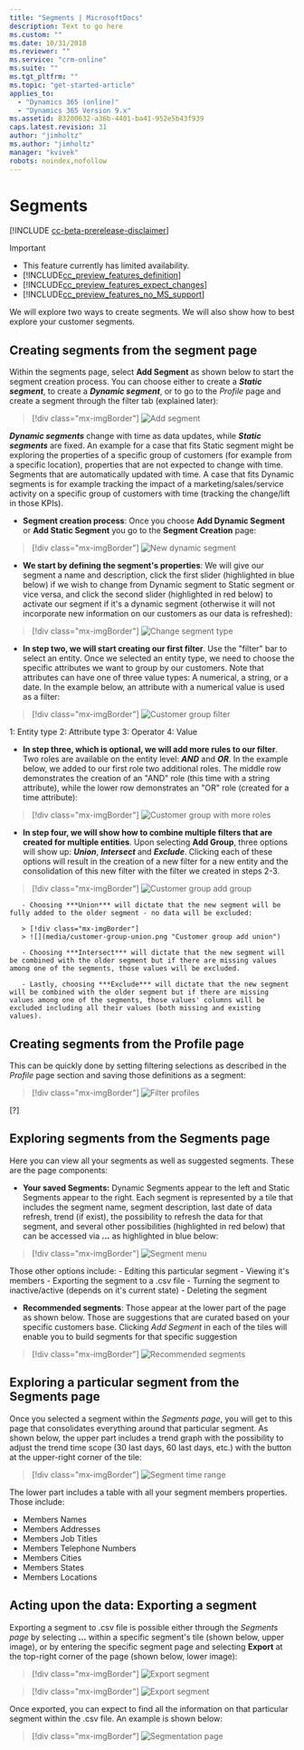```yaml
---
title: "Segments | MicrosoftDocs"
description: Text to go here
ms.custom: ""
ms.date: 10/31/2018
ms.reviewer: ""
ms.service: "crm-online"
ms.suite: ""
ms.tgt_pltfrm: ""
ms.topic: "get-started-article"
applies_to: 
  - "Dynamics 365 (online)"
  - "Dynamics 365 Version 9.x"
ms.assetid: 83200632-a36b-4401-ba41-952e5b43f939
caps.latest.revision: 31
author: "jimholtz"
ms.author: "jimholtz"
manager: "kvivek"
robots: noindex,nofollow
---
```

# Segments 

[!INCLUDE [cc-beta-prerelease-disclaimer](../includes/cc-beta-prerelease-disclaimer.md)]

> [!IMPORTANT]
> - This feature currently has limited availability.
> - [!INCLUDE[cc_preview_features_definition](../includes/cc-preview-features-definition.md)]  
> - [!INCLUDE[cc_preview_features_expect_changes](../includes/cc-preview-features-expect-changes.md)]  
> - [!INCLUDE[cc_preview_features_no_MS_support](../includes/cc-preview-features-no-ms-support.md)]  

We will explore two ways to create segments. We will also show how to best explore your customer segments.

## Creating segments from the segment page
Within the segments page, select **Add Segment** as shown below to start the segment creation process. You can choose either to create a  ***Static segment***, to create a ***Dynamic segment***, or to go to the *Profile* page and create a segment through the filter tab (explained later):

> [!div class="mx-imgBorder"] 
> ![](media/add-segment-full.png "Add segment")

***Dynamic segments*** change with time as data updates, while ***Static segments*** are fixed. An example for a case that fits Static segment might be exploring the properties of a specific group of customers (for example from a specific location), properties that are not expected to change with time. Segments that are automatically updated with time. A case that fits Dynamic segments is for example tracking the impact of a marketing/sales/service activity on a specific group of customers with time (tracking the change/lift in those KPIs).

- **Segment creation process**:
Once you choose **Add Dynamic Segment** or **Add Static Segment** you go to the **Segment Creation** page:

> [!div class="mx-imgBorder"] 
> ![](media/new-dynamic-segment.png "New dynamic segment")

- **We start by defining the segment's properties**: We will give our segment a name and description, click the first slider (highlighted in blue below) if we wish to change from Dynamic segment to Static segment or vice versa, and click the second slider (highlighted in red below) to activate our segment if it's a dynamic segment (otherwise it will not incorporate new information on our customers as our data is refreshed):
     
> [!div class="mx-imgBorder"] 
> ![](media/new-dynamic-segment-hilites.png "Change segment type")
     
- **In step two, we will start creating our first filter**. Use the "filter" bar to select an entity. Once we selected an entity type, we need to choose the specific attributes we want to group by our customers. Note that attributes can have one of three value types: A numerical, a string, or a date. In the example below, an attribute with a numerical value is used as a filter:
     
> [!div class="mx-imgBorder"] 
> ![](media/customer-group-numbers.png "Customer group filter")

1: Entity type
2: Attribute type
3: Operator
4: Value
     
- **In step three, which is optional, we will add more rules to our filter**. Two roles are available on the entity level: 
     ***AND*** and ***OR***. In the example below, we added to our first role two additional roles. The middle row demonstrates the 
     creation of an "AND" role (this time with a string attribute), while the lower row demonstrates an "OR" role (created for a time 
     attribute):
     
> [!div class="mx-imgBorder"] 
> ![](media/customer-group-numbers-more-roles.png "Customer group with more roles")
     
- **In step four, we will show how to combine multiple filters that are created for multiple entities**. Upon selecting **Add Group**, three options will show up: ***Union***, ***Intersect*** and ***Exclude***. Clicking each of these options will result in the creation of a new filter for a new entity and the consolidation of this new filter with the filter we created in steps 2-3. 
   
> [!div class="mx-imgBorder"] 
> ![](media/customer-group-numbers-add-group.png "Customer group add group")
   
       - Choosing ***Union*** will dictate that the new segment will be fully added to the older segment - no data will be excluded:
       
       > [!div class="mx-imgBorder"] 
       > ![](media/customer-group-union.png "Customer group add union")

       - Choosing ***Intersect*** will dictate that the new segment will be combined with the older segment but if there are missing values among one of the segments, those values will be excluded.

       - Lastly, choosing ***Exclude*** will dictate that the new segment will be combined with the older segment but if there are missing values among one of the segments, those values' columns will be excluded including all their values (both missing and existing values).

## Creating segments from the Profile page
This can be quickly done by setting filtering selections as described in the *Profile* page section and saving those definitions as a segment:

> [!div class="mx-imgBorder"] 
> ![](media/profile-filter.png "Filter profiles")

[?]

## Exploring segments from the Segments page
Here you can view all your segments as well as suggested segments. These are the page components:
- **Your saved Segments:** Dynamic Segments appear to the left and Static Segments appear to the right. Each segment is represented by a tile that includes the segment name, segment description, last date of data refresh, trend (if exist), the possibility to refresh the data for that segment, and several other possibilities (highlighted in red below) that can be accessed via  <b>...</b> as highlighted in blue below:

> [!div class="mx-imgBorder"] 
> ![](media/segment-menu-hilite.png "Segment menu")

Those other options include:
    - Editing this particular segment
    - Viewing it's members
    - Exporting the segment to a .csv file
    - Turning the segment to inactive/active (depends on it's current state)
    - Deleting the segment
    
- **Recommended segments**: Those appear at the lower part of the page as shown below. Those are suggestions that are curated based on your specific customers base. Clicking *Add Segment* in each of the tiles will enable you to build segments for that specific suggestion

> [!div class="mx-imgBorder"] 
> ![](media/recommended-segments.png "Recommended segments")

## Exploring a particular segment from the Segments page
Once you selected a segment within the *Segments page*, you will get to this page that consolidates everything around that particular segment. As shown below, the upper part includes a trend graph with the possibility to adjust the trend time scope (30 last days, 60 last days, etc.) with the button at the upper-right corner of the tile:

> [!div class="mx-imgBorder"] 
> ![](media/segment-time-range.png "Segment time range")

The lower part includes a table with all your segment members properties. Those include: 
- Members Names
- Members Addresses
- Members Job Titles
- Members Telephone Numbers
- Members Cities
- Members States
- Members Locations

## Acting upon the data: Exporting a segment
Exporting a segment to .csv file is possible either through the *Segments page* by selecting <b>...</b> within a specific segment's tile (shown below, upper image), or by entering the specific segment page and selecting **Export** at the top-right corner of the page (shown below, lower image):

> [!div class="mx-imgBorder"] 
> ![](media/segment-menu-export.png "Export segment")

> [!div class="mx-imgBorder"] 
> ![](media/segment-menu-export-top.png "Export segment")

Once exported, you can expect to find all the information on that particular segment within the .csv file. An example is shown below:

> [!div class="mx-imgBorder"] 
> ![](media/segmentation-page.png "Segmentation page")
